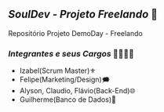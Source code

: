## _SoulDev - Projeto Freelando_ 👾
Repositório Projeto DemoDay - Freelando

 ### _Integrantes e seus Cargos_ 👩‍💻👨‍💻
 
- Izabel(Scrum Master)⚜
- Felipe(Marketing/Design)🗯
- Alyson, Claudio, Flávio(Back-End)🌐
- Guilherme(Banco de Dados)💾


